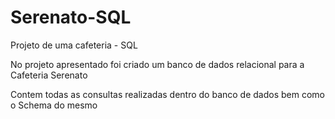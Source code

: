 # Serenato-SQL
Projeto de uma cafeteria - SQL

No projeto apresentado foi criado um banco de dados relacional para a Cafeteria Serenato

Contem todas as consultas realizadas dentro do banco de dados bem como o Schema do mesmo
